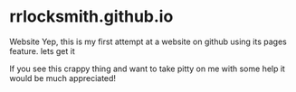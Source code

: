 # rrlocksmith.github.io
Website
Yep, this is my first attempt at a website on github using its pages feature. lets get it

If you see this crappy thing and want to take pitty on me with some help it would be much appreciated!
